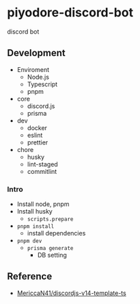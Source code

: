 # piyodore-discord-bot
discord bot

## Development
- Enviroment
    - Node.js
    - Typescript
    - pnpm
- core
    - discord.js
    - prisma
- dev
    - docker
    - eslint
    - prettier
- chore
    - husky
    - lint-staged
    - commitlint

### Intro
- Install node, pnpm
- Install husky
    - `scripts.prepare`
- `pnpm install`
    - install dependencies
- `pnpm dev`
    - `prisma generate`
        - DB setting

## Reference
- [MericcaN41/discordjs-v14-template-ts](https://github.com/MericcaN41/discordjs-v14-template-ts)
